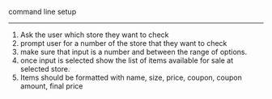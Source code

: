 

command line setup
**********************
1. Ask the user which store they want to check
2. prompt user for a number of the store that they want to check
3. make sure that input is a number and between the range of options.
4. once input is selected show the list of items available for sale at selected store.
5. Items should be formatted with name, size, price, coupon, coupon amount, final price
